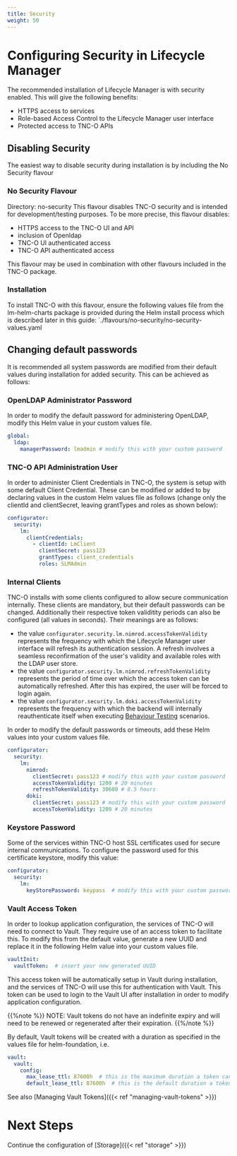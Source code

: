 ```yaml
---
title: Security
weight: 50
---
```


# Configuring Security in Lifecycle Manager

The recommended installation of Lifecycle Manager is with security enabled. This will give the following benefits:

* HTTPS access to services
* Role-based Access Control to the Lifecycle Manager user interface
* Protected access to TNC-O APIs

## Disabling Security

The easiest way to disable security during installation is by including the No Security flavour

### No Security Flavour
Directory: no-security
This flavour disables TNC-O security and is intended for development/testing purposes. To be more precise, this flavour disables:

* HTTPS access to the TNC-O UI and API
* inclusion of Openldap
* TNC-O UI authenticated access
* TNC-O API authenticated access

This flavour may be used in combination with other flavours included in the TNC-O package.

### Installation
To install TNC-O with this flavour, ensure the following values file from the lm-helm-charts package is provided during the Helm install process which is described later in this guide:
`./flavours/no-security/no-security-values.yaml

## Changing default passwords

It is recommended all system passwords are modified from their default values during installation for added security. This can be achieved as follows:

### OpenLDAP Administrator Password

In order to modify the default password for administering OpenLDAP, modify this Helm value in your custom values file.

```yaml
global:
  ldap:
    managerPassword: lmadmin # modify this with your custom password
```

### TNC-O API Administration User

In order to administer Client Credentials in TNC-O, the system is setup with some default Client Credential. These can be modified or added to by declaring values in the custom Helm values file as follows (change only the clientId and clientSecret, leaving grantTypes and roles as shown below):

```yaml
configurator: 
  security:
    lm:
      clientCredentials:
        - clientId: LmClient
          clientSecret: pass123
          grantTypes: client_credentials
          roles: SLMAdmin
```

### Internal Clients

TNC-O installs with some clients configured to allow secure communication internally. These clients are mandatory, but their default passwords can be changed. Additionally their respective token validitity periods can also be configured (all values in seconds). Their meanings are as follows: 

- the value `configurator.security.lm.nimrod.accessTokenValidity` represents the frequency with which the Lifecycle Manager user interface will refresh its authentication session. A refresh involves a seamless reconfirmation of the user's validity and available roles with the LDAP user store. 
- the value `configurator.security.lm.nimrod.refreshTokenValidity` represents the period of time over which the access token can be automatically refreshed. After this has expired, the user will be forced to login again.
- the value `configurator.security.lm.doki.accessTokenValidity` represents the frequency with which the backend will internally reauthenticate itself when executing [Behaviour Testing](/user-guides/behaviour-testing/overview/) scenarios. 

In order to modify the default passwords or timeouts, add these Helm values into your custom values file.

```yaml
configurator: 
  security:
    lm:
      nimrod:
        clientSecret: pass123 # modify this with your custom password
        accessTokenValidity: 1200 # 20 minutes
        refreshTokenValidity: 30600 # 8.5 hours
      doki:
        clientSecret: pass123 # modify this with your custom password
        accessTokenValidity: 1200 # 20 minutes
```



### Keystore Password

Some of the services within TNC-O host SSL certificates used for secure internal communications. To configure the password used for this certificate keystore, modify this value:

```yaml
configurator: 
  security:
    lm:
      keyStorePassword: keypass  # modify this with your custom password
```

### Vault Access Token

In order to lookup application configuration, the services of TNC-O will need to connect to Vault. They require use of an access token to facilitate this. To modify this from the default value, generate a new UUID and replace it in the following Helm value into your custom values file.

```yaml
vaultInit:
  vaultToken:  # insert your new generated UUID
```
This access token will be automatically setup in Vault during installation, and the services of TNC-O will use this for authentication with Vault. This token can be used to login to the Vault UI after installation in order to modify application configuration. 

{{%note %}}
NOTE: Vault tokens do not have an indefinite expiry and will need to be renewed or regenerated after their expiration.
{{%/note %}}

By default, Vault tokens will be created with a duration as specified in the values file for helm-foundation, i.e.

```yaml
vault:  
  vault:
    config:      
      max_lease_ttl: 87600h  # this is the maximum duration a token can exist, before which it can be renewed, after which it will be revoked
      default_lease_ttl: 87600h  # this is the default duration a token will exist, after which it will be revoked, unless renewed
```

See also [Managing Vault Tokens]({{< ref "managing-vault-tokens" >}})

# Next Steps

Continue the configuration of [Storage]({{< ref "storage" >}})